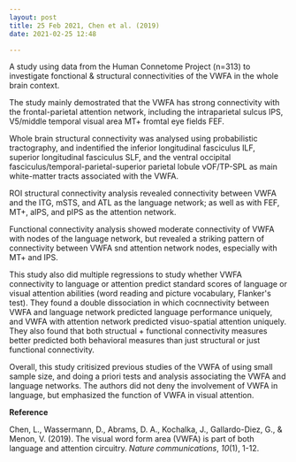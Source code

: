```yaml
---
layout: post
title: 25 Feb 2021, Chen et al. (2019)
date: 2021-02-25 12:48

---
```

<!-- wp:paragraph -->
<p>A study using data from the Human Connetome Project (n=313) to investigate fonctional &amp; structural connectivities of the VWFA in the whole brain context.</p>
<!-- /wp:paragraph -->

<!-- wp:paragraph -->
<p>The study mainly demostrated that the VWFA has strong connectivity with the frontal-parietal attention network, including the intraparietal sulcus IPS, V5/middle temporal visual area MT+ fromtal eye fields FEF.</p>
<!-- /wp:paragraph -->

<!-- wp:paragraph -->
<p>Whole brain structural connectivity was analysed using probabilistic tractography, and indentified the inferior longitudinal fasciculus ILF, superior longitudinal fasciculus SLF, and the ventral occipital fasciculus/temporal-parietal-superior parietal lobule vOF/TP-SPL as main white-matter tracts associated with the VWFA. </p>
<!-- /wp:paragraph -->

<!-- wp:paragraph -->
<p>ROI structural connectivity analysis revealed connectivity between VWFA and the ITG, mSTS, and ATL as the language network; as well as with FEF, MT+, aIPS, and pIPS as the attention network. </p>
<!-- /wp:paragraph -->

<!-- wp:paragraph -->
<p>Functional connectivity analysis showed moderate connectivity of VWFA with nodes of the language network, but revealed a striking pattern of connectivity between VWFA snd attention network nodes, especially with MT+ and IPS. </p>
<!-- /wp:paragraph -->

<!-- wp:paragraph -->
<p>This study also did multiple regressions to study whether VWFA connectivity to language or attention predict standard scores of language or visual attention abilities (word reading and picture vocabulary, Flanker's test). They found a double dissociation in which cocnnectivity between VWFA and language network predicted language performance uniquely, and VWFA with attention network predicted visuo-spatial attention uniquely. They also found that both structual + functional connectivity measures better predicted both behavioral measures than just structural or just functional connectivity. </p>
<!-- /wp:paragraph -->

<!-- wp:paragraph -->
<p>Overall, this study critisized previous studies of the VWFA of using small sample size, and doing a priori tests and analysis associating the VWFA and language networks. The authors did not deny the involvement of VWFA in language, but emphasized the function of VWFA in visual attention.</p>
<!-- /wp:paragraph -->

<!-- wp:paragraph -->
<p><strong>Reference</strong></p>
<!-- /wp:paragraph -->

<!-- wp:paragraph -->
<p>Chen, L., Wassermann, D., Abrams, D. A., Kochalka, J., Gallardo-Diez, G., &amp; Menon, V. (2019). The visual word form area (VWFA) is part of both language and attention circuitry. <em>Nature communications</em>, <em>10</em>(1), 1-12.</p>
<!-- /wp:paragraph -->
